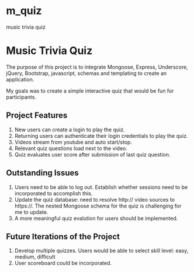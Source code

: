 # m_quiz
music trivia quiz
<h1>Music Trivia Quiz</h1>
<p>The purpose of this project is to integrate Mongoose, Express, Underscore, jQuery, Bootstrap, javascript, schemas and templating to create an application.</p>
<p>My goals was to create a simple interactive quiz that would be fun for participants.</p>
<h2>Project Features</h2>
  <ol>
    <li>New users can create a login to play the quiz.</li>
    <li>Returning users can authenticate their login credentials to play the quiz.</li>
    <li>Videos stream from youtube and auto start/stop.</li>
    <li>Relevant quiz questions load next to the video.</li>
    <li>Quiz evaluates user score after submission of last quiz question.</li>
  </ol>
<h2>Outstanding Issues</h2>
<ol>
  <li>Users need to be able to log out. Establish whether sessions need to be incorporated to accomplish this.</li>
  <li>Update the quiz database: need to resolve http:// video sources to https://. The nested Mongoose schema for the quiz is challenging for me to update.</li>
  <li>A more meaningful quiz evalution for users should be implemented.</li>
</ol>
<h2>Future Iterations of the Project</h2>
<ol>
  <li>Develop multiple quizzes. Users would be able to select skill level: easy, medium, difficult</li>
  <li>User scoreboard could be incorporated.</li>
</ol>
